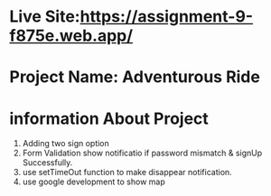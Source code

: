 # Live Site:https://assignment-9-f875e.web.app/

# Project Name: Adventurous Ride

# information About Project

1. Adding two sign option
2. Form Validation show notificatio if password mismatch & signUp Successfully.
3. use setTimeOut function to make disappear notification.
4. use google development to show map
